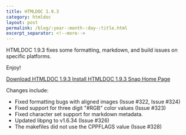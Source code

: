 ```yaml
---
title: HTMLDOC 1.9.3
category: htmldoc
layout: post
permalink: /blog/:year-:month-:day-:title.html
excerpt_separator: <!--more-->
---
```


HTMLDOC 1.9.3 fixes some formatting, markdown, and build issues on specific
platforms.

Enjoy!

<a class="btn btn-primary" href="https://github.com/michaelrsweet/htmldoc/releases/tag/v1.9.3">Download HTMLDOC 1.9.3 <span class="glyphicon glyphicon-download-alt" aria-hidden="true"></span></a>
<a class="btn btn-default" href="https://snapcraft.io/htmldoc">Install HTMLDOC 1.9.3 Snap <span class="glyphicon glyphicon-download-alt" aria-hidden="true"></span></a>
<a class="btn btn-default" href="/htmldoc/index.html">Home Page <span class="glyphicon glyphicon-home" aria-hidden="true"></span></a>

<!--more-->

Changes include:

- Fixed formatting bugs with aligned images (Issue #322, Issue #324)
- Fixed support for three digit "#RGB" color values (Issue #323)
- Fixed character set support for markdown metadata.
- Updated libpng to v1.6.34 (Issue #326)
- The makefiles did not use the CPPFLAGS value (Issue #328)
